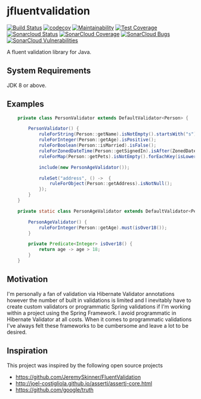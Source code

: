 # jfluentvalidation

[![Build Status](https://travis-ci.org/seancarroll/jfluentvalidation.svg?branch=master)](https://travis-ci.org/seancarroll/jfluentvalidation)
[![codecov](https://codecov.io/gh/seancarroll/jfluentvalidation/branch/master/graph/badge.svg)](https://codecov.io/gh/seancarroll/jfluentvalidation)
[![Maintainability](https://api.codeclimate.com/v1/badges/7120177d6f1e69203073/maintainability)](https://codeclimate.com/github/seancarroll/jfluentvalidation/maintainability)
[![Test Coverage](https://api.codeclimate.com/v1/badges/7120177d6f1e69203073/test_coverage)](https://codeclimate.com/github/seancarroll/jfluentvalidation/test_coverage)
[![Sonarcloud Status](https://sonarcloud.io/api/project_badges/measure?project=seancarroll_jfluentvalidation&metric=alert_status)](https://sonarcloud.io/dashboard?id=seancarroll_jfluentvalidation) 
[![SonarCloud Coverage](https://sonarcloud.io/api/project_badges/measure?project=seancarroll_jfluentvalidation&metric=coverage)](https://sonarcloud.io/component_measures/metric/coverage/list?id=seancarroll_jfluentvalidation)
[![SonarCloud Bugs](https://sonarcloud.io/api/project_badges/measure?project=seancarroll_jfluentvalidation&metric=bugs)](https://sonarcloud.io/component_measures/metric/reliability_rating/list?id=seancarroll_jfluentvalidation)
[![SonarCloud Vulnerabilities](https://sonarcloud.io/api/project_badges/measure?project=seancarroll_jfluentvalidation&metric=vulnerabilities)](https://sonarcloud.io/component_measures/metric/security_rating/list?id=seancarroll_jfluentvalidation)

A fluent validation library for Java.

## System Requirements
JDK 8 or above.

## Examples

```java
    private class PersonValidator extends DefaultValidator<Person> {

        PersonValidator() {
            ruleForString(Person::getName).isNotEmpty().startsWith("s").length(0, 4);
            ruleForInteger(Person::getAge).isPositive();
            ruleForBoolean(Person::isMarried).isFalse();
            ruleForZonedDateTime(Person::getSignedIn).isAfter(ZonedDateTime.now().minusDays(1));
            ruleForMap(Person::getPets).isNotEmpty().forEachKey(isLowerCase()).forEachValue(length(0, 5));

            include(new PersonAgeValidator());

            ruleSet("address", () ->  {
                ruleForObject(Person::getAddress).isNotNull();
            });
        }
    }

    private static class PersonAgeValidator extends DefaultValidator<Person> {

        PersonAgeValidator() {
            ruleForInteger(Person::getAge).must(isOver18());
        }

        private Predicate<Integer> isOver18() {
            return age -> age > 18;
        }
    }
```

## Motivation

I'm personally a fan of validation via Hibernate Validator annotations however the number of built in validations is 
limited and I inevitably have to create custom validators or programmatic Spring validations if I'm working within a 
project using the Spring Framework. I avoid programmatic in Hibernate Validator at all costs.
When it comes to programmatic validations I've always felt these frameworks to be cumbersome and leave a lot to be desired. 

## Inspiration

This project was inspired by the following open source projects 

* https://github.com/JeremySkinner/FluentValidation
* http://joel-costigliola.github.io/assertj/assertj-core.html
* https://github.com/google/truth
